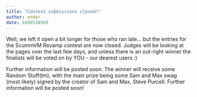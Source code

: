 ```yaml
---
title: "Contest submissions closed!"
author: ender
date: 1098538560
---
```


Well, we left it open a bit longer for those who ran late... but the entries for the ScummVM Revamp contest are now closed. Judges will be looking at the pages over the last few days, and unless there is an out-right winner the finalists will be voted on by YOU - our dearest users :)

Further information will be posted soon. The winner will receive some Random Stuff(tm), with the main prize being some Sam and Max swag (most likely) signed by the creator of Sam and Max, Steve Purcell. Further information will be posted soon!
